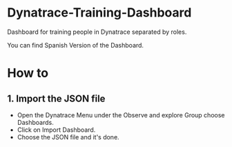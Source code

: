 # Dynatrace-Training-Dashboard
Dashboard for training people in Dynatrace separated by roles.

You can find Spanish Version of the Dashboard.

# How to

## 1. Import the JSON file 

   - Open the Dynatrace Menu under the Observe and explore Group choose Dashboards.
   - Click on Import Dashboard.
   - Choose the JSON file and it's done.
